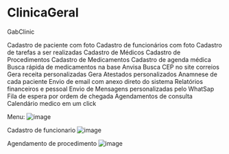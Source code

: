 # ClinicaGeral
GabClinic

Cadastro de paciente com foto
Cadastro de funcionários com foto
Cadastro de tarefas a ser realizadas
Cadastro de Médicos
Cadastro de Procedimentos 
Cadastro de Medicamentos
Cadastro de agenda médica
Busca rápida de medicamentos na base Anvisa
Busca CEP no site correios
Gera receita personalizadas
Gera Atestados personalizados
Anamnese de cada paciente
Envio de email com anexo direto do sistema
Relatórios financeiros e pessoal
Envio de Mensagens personalizadas pelo WhatSap
Fila de espera por ordem de chegada
Agendamentos de consulta 
Calendário medico em um click

Menu:
![image](https://user-images.githubusercontent.com/60722028/118081686-3c1c0b00-b392-11eb-881c-b247098e391a.png)

Cadastro de funcionario
![image](https://user-images.githubusercontent.com/60722028/118081698-450cdc80-b392-11eb-8bd7-d32561535e44.png)

Agendamento de procedimento
![image](https://user-images.githubusercontent.com/60722028/118081739-5950d980-b392-11eb-996c-82cdbee8f125.png)


